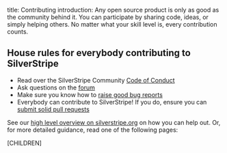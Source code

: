 title: Contributing
introduction: Any open source product is only as good as the community behind it. You can participate by sharing  code, ideas, or simply helping others. No matter what your skill level is, every contribution counts.

## House rules for everybody contributing to SilverStripe
 * Read over the SilverStripe Community [Code of Conduct](code_of_conduct) 
 * Ask questions on the [forum](http://silverstripe.org/community/forums)
 * Make sure you know how to [raise good bug reports](issues_and_bugs)
 * Everybody can contribute to SilverStripe! If you do, ensure you can [submit solid pull requests](code)

See our [high level overview on silverstripe.org](http://www.silverstripe.org/community/contributing-to-silverstripe/)
on how you can help out. Or, for more detailed guidance, read one of the following pages:

[CHILDREN]

